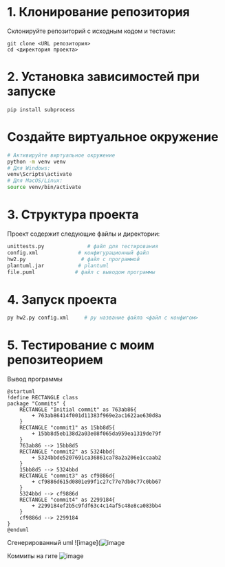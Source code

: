 # 1. Клонирование репозитория

Склонируйте репозиторий с исходным кодом и тестами:

```
git clone <URL репозитория>
cd <директория проекта>
```

# 2. Установка зависимостей при запуске

```
pip install subprocess

```

# Создайте виртуальное окружение

```bash
# Активируйте виртуальное окружение
python -m venv venv
# Для Windows:
venv\Scripts\activate
# Для MacOS/Linux:
source venv/bin/activate
```


# 3. Структура проекта
Проект содержит следующие файлы и директории:
```bash
unittests.py              # файл для тестирования
config.xml             # конфигурационный файл 
hw2.py                  # файл с программой
plantuml.jar           # plantuml
file.puml             # файл с выводом программы 
```

# 4. Запуск проекта
```bash
py hw2.py config.xml     # py название файла <файл с конфигом>
```


# 5. Тестирование с моим репозитеорием 
Вывод программы
```
@startuml
!define RECTANGLE class
package "Commits" {
    RECTANGLE "Initial commit" as 763ab86{
        + 763ab86414f001d11383f969e2ac1622ae630d8a
    }
    RECTANGLE "commit1" as 15bb8d5{
        + 15bb8d5eb138d2a03e08f065da959ea1319de79f
    }
    763ab86 --> 15bb8d5
    RECTANGLE "commit2" as 5324bbd{
        + 5324bbde5207691ca36861ca78a2a206e1ccaab2
    }
    15bb8d5 --> 5324bbd
    RECTANGLE "commit3" as cf9886d{
        + cf9886d615d0801e99f1c27c77e7db0c77c0bb67
    }
    5324bbd --> cf9886d
    RECTANGLE "commit4" as 2299184{
        + 2299184ef2b5c9fdf63c4c14af5c48e8ca083bb4
    }
    cf9886d --> 2299184
}
@enduml
```
Сгенерированный uml
![image](![image](https://github.com/user-attachments/assets/ef6148d1-7fa9-4401-a2a2-99dd2936dad0)

Коммиты на гите
![image](https://github.com/user-attachments/assets/18c2323e-52e9-4641-b9d6-e5b5cb2f86f2)


